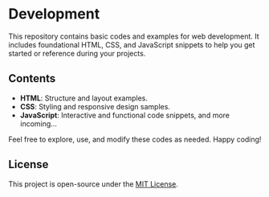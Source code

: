 # Development

This repository contains basic codes and examples for web development. It includes foundational HTML, CSS, and JavaScript snippets to help you get started or reference during your projects.

## Contents
- **HTML**: Structure and layout examples.
- **CSS**: Styling and responsive design samples.
- **JavaScript**: Interactive and functional code snippets, and more incoming...

Feel free to explore, use, and modify these codes as needed. Happy coding!

## License
This project is open-source under the [MIT License](LICENSE).
